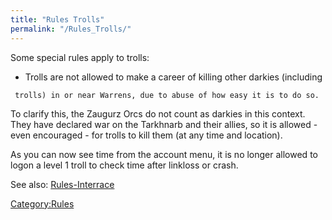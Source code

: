 ```yaml
---
title: "Rules Trolls"
permalink: "/Rules_Trolls/"
---
```


Some special rules apply to trolls:

- Trolls are not allowed to make a career of killing other darkies
  (including

` trolls) in or near Warrens, due to abuse of how easy it is to do so.`

To clarify this, the Zaugurz Orcs do not count as darkies in this
context. They have declared war on the Tarkhnarb and their allies, so it
is allowed - even encouraged - for trolls to kill them (at any time and
location).

As you can now see time from the account menu, it is no longer allowed
to logon a level 1 troll to check time after linkloss or crash.

See also: [Rules-Interrace](Rules-Interrace "wikilink")

[Category:Rules](Category:Rules "wikilink")